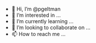 - 👋 Hi, I’m @pgeltman
- 👀 I’m interested in ...
- 🌱 I’m currently learning ...
- 💞️ I’m looking to collaborate on ...
- 📫 How to reach me ...

<!---
pgeltman/pgeltman is a ✨ special ✨ repository because its `README.md` (this file) appears on your GitHub profile.
You can click the Preview link to take a look at your changes.
--->
